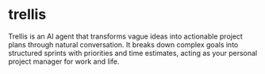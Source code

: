 # trellis
Trellis is an AI agent that transforms vague ideas into actionable project plans through natural conversation. It breaks down complex goals into structured sprints with priorities and time estimates, acting as your personal project manager for work and life.
